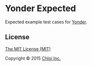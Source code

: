 # Yonder Expected

Expected example test cases for [Yonder](https://github.com/sintaxi/yonder).

## License

[The MIT License (MIT)](LICENSE.md)

Copyright © 2015 [Chloi Inc.](http://chloi.io)
